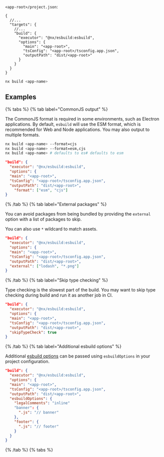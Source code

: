 `<app-root>/project.json`:

```jsonc
{
  //...
  "targets": {
    //...
    "build": {
      "executor": "@nx/esbuild:esbuild",
      "options": {
        "main": "<app-root>",
        "tsConfig": "<app-root>/tsconfig.app.json",
        "outputPath": "dist/<app-root>"
      }
    }
  }
}
```

```bash
nx build <app-name>
```

## Examples

{% tabs %}
{% tab label="CommonJS output" %}

The CommonJS format is required in some environments, such as Electron applications. By default, `esbuild` will use the ESM format, which is recommended for Web and Node applications. You may also output to multiple formats.

```bash
nx build <app-name> --format=cjs
nx build <app-name> --format=esm,cjs
nx build <app-name> # defaults to es# defaults to esm
```

```json
"build": {
  "executor": "@nx/esbuild:esbuild",
  "options": {
  "main": "<app-root>",
  "tsConfig": "<app-root>/tsconfig.app.json",
  "outputPath": "dist/<app-root>",
    "format": ["esm", "cjs"]
}
```

{% /tab %}
{% tab label="External packages" %}

You can avoid packages from being bundled by providing the `external` option with a list of packages to skip.

You can also use `*` wildcard to match assets.

```json
"build": {
  "executor": "@nx/esbuild:esbuild",
  "options": {
  "main": "<app-root>",
  "tsConfig": "<app-root>/tsconfig.app.json",
  "outputPath": "dist/<app-root>",
  "external": ["lodash", "*.png"]
}
```

{% /tab %}
{% tab label="Skip type checking" %}

Type checking is the slowest part of the build. You may want to skip type checking during build and run it as another job in CI.

```json
"build": {
  "executor": "@nx/esbuild:esbuild",
  "options": {
  "main": "<app-root>",
  "tsConfig": "<app-root>/tsconfig.app.json",
  "outputPath": "dist/<app-root>",
  "skipTypeCheck": true
}
```

{% /tab %}
{% tab label="Additional esbuild options" %}

Additional [esbuild options](https://esbuild.github.io/api/) can be passed using `esbuildOptions` in your project configuration.

```json
"build": {
  "executor": "@nx/esbuild:esbuild",
  "options": {
  "main": "<app-root>",
  "tsConfig": "<app-root>/tsconfig.app.json",
  "outputPath": "dist/<app-root>",
  "esbuildOptions": {
    "legalComments": "inline"
    "banner": {
      ".js": "// banner"
    },
    "footer": {
      ".js": "// footer"
    }
  }
}
```

{% /tab %}
{% tabs %}
